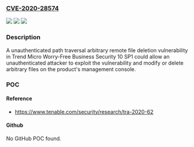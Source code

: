 ### [CVE-2020-28574](https://cve.mitre.org/cgi-bin/cvename.cgi?name=CVE-2020-28574)
![](https://img.shields.io/static/v1?label=Product&message=Trend%20Micro%20Worry-Free%20Business%20Security&color=blue)
![](https://img.shields.io/static/v1?label=Version&message=n%2Fa&color=blue)
![](https://img.shields.io/static/v1?label=Vulnerability&message=Unauthenticated%20Path%20Traversal%20Arbitrary%20Remote%20File%20Deletion&color=brighgreen)

### Description

A unauthenticated path traversal arbitrary remote file deletion vulnerability in Trend Micro Worry-Free Business Security 10 SP1 could allow an unauthenticated attacker to exploit the vulnerability and modify or delete arbitrary files on the product's management console.

### POC

#### Reference
- https://www.tenable.com/security/research/tra-2020-62

#### Github
No GitHub POC found.


